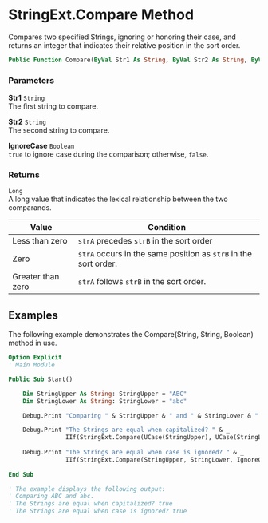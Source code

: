 # StringExt.Compare Method

Compares two specified Strings, ignoring or honoring their case, and returns an integer that indicates their relative position in the sort order.

```vb
Public Function Compare(ByVal Str1 As String, ByVal Str2 As String, ByVal IgnoreCase As Boolean) As Long
```

### Parameters

**Str1** `String` <br>
The first string to compare.

**Str2** `String` <br>
The second string to compare.

**IgnoreCase** `Boolean` <br>
`true` to ignore case during the comparison; otherwise, `false`.

### Returns

`Long` <br>
A long value that indicates the lexical relationship between the two comparands.

|Value|Condition|
|---|---|
|Less than zero|`strA` precedes `strB` in the sort order|
|Zero|`strA` occurs in the same position as `strB` in the sort order.|
|Greater than zero|`strA` follows `strB` in the sort order.|

## Examples

The following example demonstrates the Compare(String, String, Boolean) method in use.

```vb
Option Explicit
' Main Module

Public Sub Start()

    Dim StringUpper As String: StringUpper = "ABC"
    Dim StringLower As String: StringLower = "abc"

    Debug.Print "Comparing " & StringUpper & " and " & StringLower & "."

    Debug.Print "The Strings are equal when capitalized? " & _
                IIf(StringExt.Compare(UCase(StringUpper), UCase(StringLower), IgnoreCase:=False) = 0, "true", "false")
                
    Debug.Print "The Strings are equal when case is ignored? " & _
                IIf(StringExt.Compare(StringUpper, StringLower, IgnoreCase:=True) = 0, "true", "false")
                
End Sub

' The example displays the following output:
' Comparing ABC and abc.
' The Strings are equal when capitalized? true
' The Strings are equal when case is ignored? true
```

